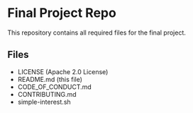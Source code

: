 # Final Project Repo
This repository contains all required files for the final project.

## Files
- LICENSE (Apache 2.0 License)
- README.md (this file)
- CODE_OF_CONDUCT.md
- CONTRIBUTING.md
- simple-interest.sh
